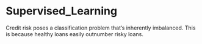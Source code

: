 # Supervised_Learning
Credit risk poses a classification problem that’s inherently imbalanced. This is because healthy loans easily outnumber risky loans.
